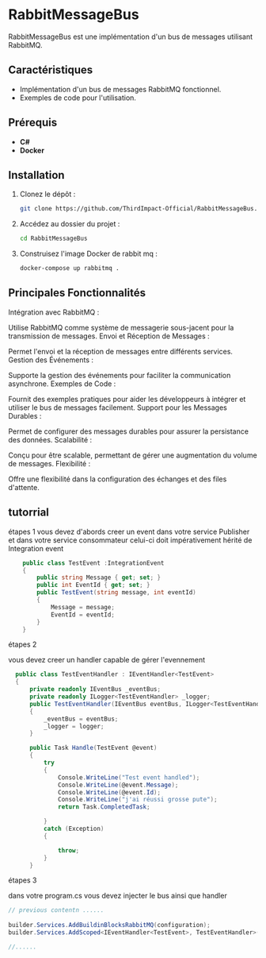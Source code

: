 # RabbitMessageBus

RabbitMessageBus est une implémentation d'un bus de messages utilisant RabbitMQ.

## Caractéristiques

- Implémentation d'un bus de messages RabbitMQ fonctionnel.
- Exemples de code pour l'utilisation.

## Prérequis

- **C#**
- **Docker**

## Installation

1. Clonez le dépôt :

   ```bash
   git clone https://github.com/ThirdImpact-Official/RabbitMessageBus.git
   ```

2. Accédez au dossier du projet :

   ```bash
   cd RabbitMessageBus
   ```

3. Construisez l'image Docker de rabbit mq :

   ```bash
   docker-compose up rabbitmq .
   ```
## Principales Fonctionnalités
Intégration avec RabbitMQ :

Utilise RabbitMQ comme système de messagerie sous-jacent pour la transmission de messages.
Envoi et Réception de Messages :

Permet l'envoi et la réception de messages entre différents services.
Gestion des Événements :

Supporte la gestion des événements pour faciliter la communication asynchrone.
Exemples de Code :

Fournit des exemples pratiques pour aider les développeurs à intégrer et utiliser le bus de messages facilement.
Support pour les Messages Durables :

Permet de configurer des messages durables pour assurer la persistance des données.
Scalabilité :

Conçu pour être scalable, permettant de gérer une augmentation du volume de messages.
Flexibilité :

Offre une flexibilité dans la configuration des échanges et des files d'attente.
## tutorrial 

étapes 1 
vous devez d'abords creer un event dans votre service Publisher et dans votre service consommateur
celui-ci  doit impérativement hérité de Integration event 
```cs
    public class TestEvent :IntegrationEvent
    {
        public string Message { get; set; }
        public int EventId { get; set; }
        public TestEvent(string message, int eventId)
        {
            Message = message;
            EventId = eventId;
        }
    }

```

étapes 2 

vous devez creer un handler capable de gérer l'evennement  

```cs
  public class TestEventHandler : IEventHandler<TestEvent>
  {
      private readonly IEventBus _eventBus;
      private readonly ILogger<TestEventHandler> _logger;
      public TestEventHandler(IEventBus eventBus, ILogger<TestEventHandler> logger)
      {
          _eventBus = eventBus;
          _logger = logger;
      }

      public Task Handle(TestEvent @event)
      {
          try
          {
              Console.WriteLine("Test event handled");
              Console.WriteLine(@event.Message);
              Console.WriteLine(@event.Id);
              Console.WriteLine("j'ai réussi grosse pute");
              return Task.CompletedTask;

          }
          catch (Exception)
          {

              throw;
          }
      }
```

étapes 3

dans votre program.cs vous devez injecter le bus ainsi que handler
```cs
// previous contentn ......
 
builder.Services.AddBuildinBlocksRabbitMQ(configuration);
builder.Services.AddScoped<IEventHandler<TestEvent>, TestEventHandler>();

//......
```
